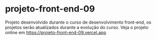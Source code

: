 # projeto-front-end-09
Projeto desenvolvido durante o curso de desenvolvimento front-end, os projetos serão atualizados durante a evolução do curso.
Veja o projeto online em https://projeto-front-end-09.vercel.app
